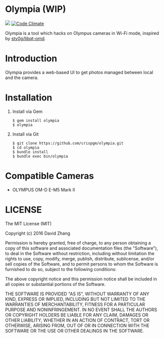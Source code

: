 # Olympia (WIP)

[![](https://travis-ci.org/dripcoffee/olympia.svg?branch=master)](https://travis-ci.org/dripcoffee/olympia)
[![Code Climate](https://codeclimate.com/github/crispgm/dripcoffee/badges/gpa.svg)](https://codeclimate.com/github/dripcoffee/olympia)

Olympia is a tool which hacks on Olympus cameras in Wi-Fi mode, inspired by [stv0g/libqt-omd](https://github.com/stv0g/libqt-omd).

# Introduction

Olympia provides a web-based UI to get photos managed between local and the camera.

# Installation

1. Install via Gem

    ```
    $ gem install olympia
    $ olympia
    ```

2. Install via Git

    ```
    $ git clone https://github.com/crispgm/olympia.git
    $ cd olympia
    $ bundle install
    $ bundle exec bin/olympia
    ```

# Compatible Cameras

* OLYMPUS OM-D E-M5 Mark II

# LICENSE

The MIT License (MIT)

Copyright (c) 2016 David Zhang

Permission is hereby granted, free of charge, to any person obtaining a copy
of this software and associated documentation files (the "Software"), to deal
in the Software without restriction, including without limitation the rights
to use, copy, modify, merge, publish, distribute, sublicense, and/or sell
copies of the Software, and to permit persons to whom the Software is
furnished to do so, subject to the following conditions:

The above copyright notice and this permission notice shall be included in all
copies or substantial portions of the Software.

THE SOFTWARE IS PROVIDED "AS IS", WITHOUT WARRANTY OF ANY KIND, EXPRESS OR
IMPLIED, INCLUDING BUT NOT LIMITED TO THE WARRANTIES OF MERCHANTABILITY,
FITNESS FOR A PARTICULAR PURPOSE AND NONINFRINGEMENT. IN NO EVENT SHALL THE
AUTHORS OR COPYRIGHT HOLDERS BE LIABLE FOR ANY CLAIM, DAMAGES OR OTHER
LIABILITY, WHETHER IN AN ACTION OF CONTRACT, TORT OR OTHERWISE, ARISING FROM,
OUT OF OR IN CONNECTION WITH THE SOFTWARE OR THE USE OR OTHER DEALINGS IN THE
SOFTWARE.

